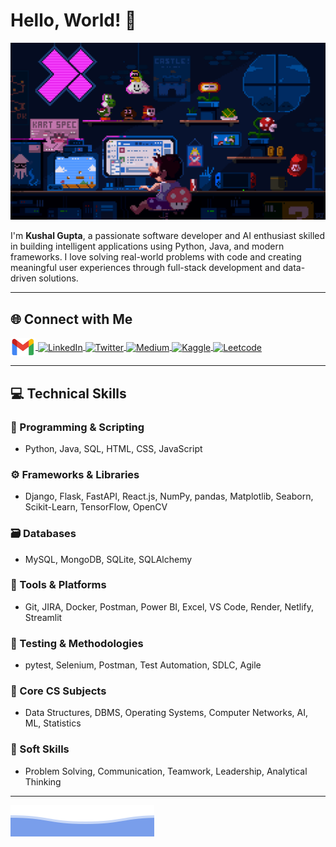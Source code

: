 # Hello, World! 👋

![gif](https://github.com/kushalgupta1203/kushalgupta1203/blob/main/public/user.gif)

I'm **Kushal Gupta**, a passionate software developer and AI enthusiast skilled in building intelligent applications using Python, Java, and modern frameworks. I love solving real-world problems with code and creating meaningful user experiences through full-stack development and data-driven solutions.

---

## 🌐 Connect with Me

<p align="left">
  <a href="mailto:kushalgupta1203@gmail.com" target="blank">
    <img align="center" src="https://github.com/kushalgupta1203/kushalgupta1203/blob/main/public/gmail.png" alt="Email" height="30" width="40" />
  </a>
  <a href="https://linkedin.com/in/kushalgupta1203" target="blank">
    <img align="center" src="https://raw.githubusercontent.com/rahuldkjain/github-profile-readme-generator/master/src/images/icons/Social/linked-in-alt.svg" alt="LinkedIn" height="30" width="40" />
  </a>
  <a href="https://twitter.com/kushalgupta1203" target="blank">
    <img align="center" src="https://raw.githubusercontent.com/rahuldkjain/github-profile-readme-generator/master/src/images/icons/Social/twitter.svg" alt="Twitter" height="30" width="40" />
  </a>
  <a href="https://medium.com/@kushalgupta1203" target="blank">
    <img align="center" src="https://raw.githubusercontent.com/rahuldkjain/github-profile-readme-generator/master/src/images/icons/Social/medium.svg" alt="Medium" height="30" width="40" />
  </a>
  <a href="https://kaggle.com/kushalgupta1203" target="blank">
    <img align="center" src="https://raw.githubusercontent.com/rahuldkjain/github-profile-readme-generator/master/src/images/icons/Social/kaggle.svg" alt="Kaggle" height="30" width="40" />
  </a>
  <a href="https://www.leetcode.com/kushalgupta1203" target="blank">
    <img align="center" src="https://raw.githubusercontent.com/rahuldkjain/github-profile-readme-generator/master/src/images/icons/Social/leet-code.svg" alt="Leetcode" height="30" width="40" />
  </a>
</p>

---

## 💻 Technical Skills

### 🧠 Programming & Scripting
- Python, Java, SQL, HTML, CSS, JavaScript

### ⚙️ Frameworks & Libraries
- Django, Flask, FastAPI, React.js, NumPy, pandas, Matplotlib, Seaborn, Scikit-Learn, TensorFlow, OpenCV

### 🗃️ Databases
- MySQL, MongoDB, SQLite, SQLAlchemy

### 🔧 Tools & Platforms
- Git, JIRA, Docker, Postman, Power BI, Excel, VS Code, Render, Netlify, Streamlit

### 🧪 Testing & Methodologies
- pytest, Selenium, Postman, Test Automation, SDLC, Agile

### 📘 Core CS Subjects
- Data Structures, DBMS, Operating Systems, Computer Networks, AI, ML, Statistics

### 🤝 Soft Skills
- Problem Solving, Communication, Teamwork, Leadership, Analytical Thinking

---

![svg](https://github.com/kushalgupta1203/kushalgupta1203/blob/main/public/bottom.svg)
